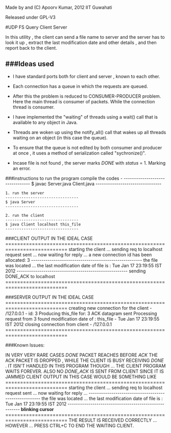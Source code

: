 Made by and (C) Apoorv Kumar, 2012
IIT Guwahati

Released under GPL-V3

#UDP FS Query Client Server

In this utility , the client can send a file name to server and the server has to look it up , extract the last modification date and other details , and then report back to the client.


###Ideas used 
----------
* I have standard ports both for client and server , known to each other.

* Each connection has a queue in which the requests are queued.

* After this the problem is reduced to CONSUMER-PRODUCER problem. Here the main thread is consumer of packets. While the connection thread is consumer.

* I have implemented the "waiting" of threads using a wait() call that is available to any object in Java.

* Threads are woken up using the notify_all() call that wakes up all threads waiting on an object (in this case the queue).

* To ensure that the queue is not edited by both consumer and producer at once , it uses a method of serialization called "sychronize()".

* Incase file is not found , the server marks *DONE* with *status* = 1. Marking an error.



###instructions to run the program
	compile the codes - 
	--------------------------------
	$ javac Server.java Client.java
	--------------------------------

	1. run the server
	--------------------------------
	$ java Server
	--------------------------------

	2. run the client
	--------------------------------
	$ java Client localhost this_file
	--------------------------------





###CLIENT OUTPUT IN THE IDEAL CASE 
	===========================================================================
	starting the client ... 
	sending req to localhost
	request sent ...
	 now waiting for reply ...
	a new connection id has been allocated: 3
	------------------------------------------------------ 
	the file was located ... 
	the last modification date of file is : Tue Jan 17 23:19:55 IST 2012
	------------------------------------------------------ 
	sending DONE_ACK to localhost
	===========================================================================


###SERVER OUTPUT IN THE IDEAL CASE 
	===========================================================================
	creating new connection for the client - /127.0.0.1 - id: 3
	Producing this_file for: 3
	ACK datagram sent
	Processing request from 3
	found modification date of : this_file - Tue Jan 17 23:19:55 IST 2012
	closing connection from client - /127.0.0.1
	===========================================================================




###Known Issues:


IN VERY VERY RARE CASES *DONE* PACKET REACHES BEFORE *ACK*
THE ACK PACKET IS DROPPED , WHILE THE CLIENT IS BUSY RECEIVING *DONE* . 
IT ISN'T HANDLED IN THIS PROGRAM THOUGH ... THE CLIENT PROGRAM WAITS FOREVER. 
ALSO NO *DONE_ACK* IS SENT FROM CLIENT SINCE IT IS JAMMED
CLIENT OUTPUT IN THIS CASE WOULD BE SOMETHING LIKE
	===========================================================================
	starting the client ... 
	sending req to localhost
	request sent ...
	now waiting for reply ...
	------------------------------------------------------ 
	the file was located ... 
	the last modification date of file is : Tue Jan 17 23:19:55 IST 2012
	------------------------------------------------------ 
	__blinking cursor__
	===========================================================================
	THE RESULT IS RECEIVED CORRECTLY ... HOWEVER ... 
	PRESS CTRL+C TO END THE WAITING CLIENT. 
